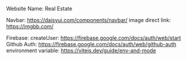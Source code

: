 Website Name: Real Estate

Navbar: https://daisyui.com/components/navbar/
image direct link: https://imgbb.com/

Firebase: createUser: https://firebase.google.com/docs/auth/web/start
Github Auth: https://firebase.google.com/docs/auth/web/github-auth
environment variable: https://vitejs.dev/guide/env-and-mode
